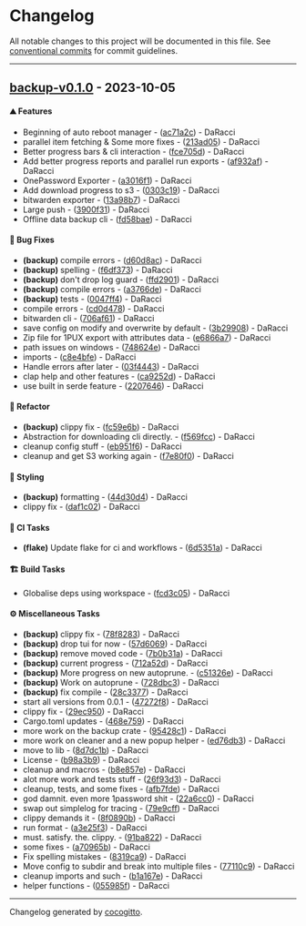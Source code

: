 # Changelog
All notable changes to this project will be documented in this file. See [conventional commits](https://www.conventionalcommits.org/) for commit guidelines.

- - -
## [backup-v0.1.0](https://github.com/AMTSupport/tools/compare/5678af914fbd25777e9a28dbaaf557a016530b7d..backup-v0.1.0) - 2023-10-05
#### <!-- 0 -->⛰️  Features
- Beginning of auto reboot manager - ([ac71a2c](https://github.com/AMTSupport/tools/commit/ac71a2c9639d554b5317937b106effa09d57cd26)) - DaRacci
- parallel item fetching & Some more fixes - ([213ad05](https://github.com/AMTSupport/tools/commit/213ad0570c5d4028251c0cadb2effa729ad408cd)) - DaRacci
- Better progress bars & cli interaction - ([fce705d](https://github.com/AMTSupport/tools/commit/fce705d7e36bd3d7ec279bee9758e70f2fa9619c)) - DaRacci
- Add better progress reports and parallel run exports - ([af932af](https://github.com/AMTSupport/tools/commit/af932af794dcef2736ac2ac7c9ee8a3d7450434d)) - DaRacci
- OnePassword Exporter - ([a3016f1](https://github.com/AMTSupport/tools/commit/a3016f180a4df9453cf39cf05837fe9b23b57cd9)) - DaRacci
- Add download progress to s3 - ([0303c19](https://github.com/AMTSupport/tools/commit/0303c195e1f79d376ae2776660150b0120820d01)) - DaRacci
- bitwarden exporter - ([13a98b7](https://github.com/AMTSupport/tools/commit/13a98b7524cb229f21aaa277a3041095418a6ebb)) - DaRacci
- Large push - ([3900f31](https://github.com/AMTSupport/tools/commit/3900f31c4e6a1a829990d8ebced1c8b91c0c825c)) - DaRacci
- Offline data backup cli - ([fd58bae](https://github.com/AMTSupport/tools/commit/fd58bae2be9ed212d29b36a3f0cd8cb25d19b6ad)) - DaRacci
#### <!-- 1 -->🐛 Bug Fixes
- **(backup)** compile errors - ([d60d8ac](https://github.com/AMTSupport/tools/commit/d60d8ac176d745de1e25e659870833d5f5d1e324)) - DaRacci
- **(backup)** spelling - ([f6df373](https://github.com/AMTSupport/tools/commit/f6df3734d20b9b7465ed3b0c1109dd0ed7decd8a)) - DaRacci
- **(backup)** don't drop log guard - ([ffd2901](https://github.com/AMTSupport/tools/commit/ffd290141d8609d2c0eadf8a564e7cb09e7d7f6b)) - DaRacci
- **(backup)** compile errors - ([a3766de](https://github.com/AMTSupport/tools/commit/a3766dee51fa37857e11ff1e88bcaca5ea517c5b)) - DaRacci
- **(backup)** tests - ([0047ff4](https://github.com/AMTSupport/tools/commit/0047ff44a21ae54c4ea4199f8eaf04ec25c3fc16)) - DaRacci
- compile errors - ([cd0d478](https://github.com/AMTSupport/tools/commit/cd0d4785529084fc976fe9c1d54b62ffe918128b)) - DaRacci
- bitwarden cli - ([706af61](https://github.com/AMTSupport/tools/commit/706af61a30c9f55cbc95190a659c0d13494f6e03)) - DaRacci
- save config on modify and overwrite by default - ([3b29908](https://github.com/AMTSupport/tools/commit/3b2990883b230cd1fec08212e1698461c2e3eb58)) - DaRacci
- Zip file for 1PUX export with attributes data - ([e6866a7](https://github.com/AMTSupport/tools/commit/e6866a7e430bbc2fad4e9a304e48be0cf6be956f)) - DaRacci
- path issues on windows - ([748624e](https://github.com/AMTSupport/tools/commit/748624e9d949316aad7f8e99f1fccde582317da1)) - DaRacci
- imports - ([c8e4bfe](https://github.com/AMTSupport/tools/commit/c8e4bfe0be0c10bbcc3ce449aa2e499dcc55e863)) - DaRacci
- Handle errors after later - ([03f4443](https://github.com/AMTSupport/tools/commit/03f4443dd6c917574d8b87a2ef49dd6acf1668da)) - DaRacci
- clap help and other features - ([ca9252d](https://github.com/AMTSupport/tools/commit/ca9252d3394235a3724cb387d3d898cca16bcac2)) - DaRacci
- use built in serde feature - ([2207646](https://github.com/AMTSupport/tools/commit/220764636364be339bfa9f031e22670d26467de2)) - DaRacci
#### <!-- 2 -->🚜 Refactor
- **(backup)** clippy fix - ([fc59e6b](https://github.com/AMTSupport/tools/commit/fc59e6bed69fca1810cda47c3958040ccee8982f)) - DaRacci
- Abstraction for downloading cli directly. - ([f569fcc](https://github.com/AMTSupport/tools/commit/f569fccd9acc620060c0a8678547261460662c16)) - DaRacci
- cleanup config stuff - ([eb951f6](https://github.com/AMTSupport/tools/commit/eb951f6c4be48d5f01c17707ac04642ddd7c68c1)) - DaRacci
- cleanup and get S3 working again - ([f7e80f0](https://github.com/AMTSupport/tools/commit/f7e80f05f8b5269d3590d7dee94f3d4e49c68d8d)) - DaRacci
#### <!-- 5 -->🎨 Styling
- **(backup)** formatting - ([44d30d4](https://github.com/AMTSupport/tools/commit/44d30d4b610d3495c28bdf693fe3355388213196)) - DaRacci
- clippy fix - ([daf1c02](https://github.com/AMTSupport/tools/commit/daf1c02a2657655a992c020561f7f3006c7ccda2)) - DaRacci
#### <!-- 7 -->🤖 CI Tasks
- **(flake)** Update flake for ci and workflows - ([6d5351a](https://github.com/AMTSupport/tools/commit/6d5351a5c8fd5588bd3ea866864fe6ff72bd911f)) - DaRacci
#### <!-- 8 -->🏗️ Build Tasks
- Globalise deps using workspace - ([fcd3c05](https://github.com/AMTSupport/tools/commit/fcd3c056c79fc749701dee7e94c7819a50a56cd1)) - DaRacci
#### <!-- 9 -->⚙️ Miscellaneous Tasks
- **(backup)** clippy fix - ([78f8283](https://github.com/AMTSupport/tools/commit/78f828323af00b60623c633560c8a6364c2eca44)) - DaRacci
- **(backup)** drop tui for now - ([57d6069](https://github.com/AMTSupport/tools/commit/57d60695ba4ca931707c410877ebcc2faf741e87)) - DaRacci
- **(backup)** remove moved code - ([7b0b31a](https://github.com/AMTSupport/tools/commit/7b0b31ab289bd7071dff9c45c9c3c9853d32e3dc)) - DaRacci
- **(backup)** current progress - ([712a52d](https://github.com/AMTSupport/tools/commit/712a52d5a67d5bf24ab2c09c0a39d2565794a0ad)) - DaRacci
- **(backup)** More progress on new autoprune. - ([c51326e](https://github.com/AMTSupport/tools/commit/c51326e63c40cbac5c6a238e930b588ca74a1caa)) - DaRacci
- **(backup)** Work on autoprune - ([728dbc3](https://github.com/AMTSupport/tools/commit/728dbc3d4ef22f5e99bab06fa9354a214d5e19d9)) - DaRacci
- **(backup)** fix compile - ([28c3377](https://github.com/AMTSupport/tools/commit/28c3377ac18d5c03897b967bf7ea43c9f3fbb999)) - DaRacci
- start all versions from 0.0.1 - ([47272f8](https://github.com/AMTSupport/tools/commit/47272f8fad2c414854177f81625713634fa0cb7e)) - DaRacci
- clippy fix - ([29ec950](https://github.com/AMTSupport/tools/commit/29ec950f789f7988a1e46e6030e4c5cd4b8a93df)) - DaRacci
- Cargo.toml updates - ([468e759](https://github.com/AMTSupport/tools/commit/468e759bd2169f5185a3bc7b3cf864aaf7e02c19)) - DaRacci
- more work on the backup crate - ([95428c1](https://github.com/AMTSupport/tools/commit/95428c12889f3dd13ac7cfc79af294b86c6427e1)) - DaRacci
- more work on cleaner and a new popup helper - ([ed76db3](https://github.com/AMTSupport/tools/commit/ed76db391ff4762053e3ba4ab19b2b5670acdd14)) - DaRacci
- move to lib - ([8d7dc1b](https://github.com/AMTSupport/tools/commit/8d7dc1b9bd3eb25aad2cecb951679e1b06fda16e)) - DaRacci
- License - ([b98a3b9](https://github.com/AMTSupport/tools/commit/b98a3b924d2c1aa96e63a8bac3f87d4c239d61e3)) - DaRacci
- cleanup and macros - ([b8e857e](https://github.com/AMTSupport/tools/commit/b8e857ea6895799b48a17adc54bb3ed768baf119)) - DaRacci
- alot more work and tests stuff - ([26f93d3](https://github.com/AMTSupport/tools/commit/26f93d32e3c69eead2d842642d2c4e13e3ec6327)) - DaRacci
- cleanup, tests, and some fixes - ([afb7fde](https://github.com/AMTSupport/tools/commit/afb7fde7b173b16cec7d11b8ab024c41a16e2dbc)) - DaRacci
- god damnit. even more 1password shit - ([22a6cc0](https://github.com/AMTSupport/tools/commit/22a6cc071fe0ad3419ad35bfc672bf0bfb03a46a)) - DaRacci
- swap out simplelog for tracing - ([79e9cff](https://github.com/AMTSupport/tools/commit/79e9cff06b05820669b10967d41099490d799afd)) - DaRacci
- clippy demands it - ([8f0890b](https://github.com/AMTSupport/tools/commit/8f0890bd9b0f72d583ffe77c4fbcdbd9212b19c7)) - DaRacci
- run format - ([a3e25f3](https://github.com/AMTSupport/tools/commit/a3e25f39780776deaf47726c77f2ff275c7efb42)) - DaRacci
- must. satisfy. the. clippy. - ([91ba822](https://github.com/AMTSupport/tools/commit/91ba822ce914db2635e97b41785edcb1f740f6e4)) - DaRacci
- some fixes - ([a70965b](https://github.com/AMTSupport/tools/commit/a70965bac8f965c43f38e399c02bb391c3bb4629)) - DaRacci
- Fix spelling mistakes - ([8319ca9](https://github.com/AMTSupport/tools/commit/8319ca9acd2538fa8a5769e4e0fc15844e8fa533)) - DaRacci
- Move config to subdir and break into multiple files - ([77110c9](https://github.com/AMTSupport/tools/commit/77110c9093811f617526e51d7281d690e108961a)) - DaRacci
- cleanup imports and such - ([b1a167e](https://github.com/AMTSupport/tools/commit/b1a167e9c0e530092ea43e83c8292e3f2eefdc37)) - DaRacci
- helper functions - ([055985f](https://github.com/AMTSupport/tools/commit/055985fe0c9c67293fd1efcfa3a8215a1f2cd5a0)) - DaRacci

- - -

Changelog generated by [cocogitto](https://github.com/cocogitto/cocogitto).